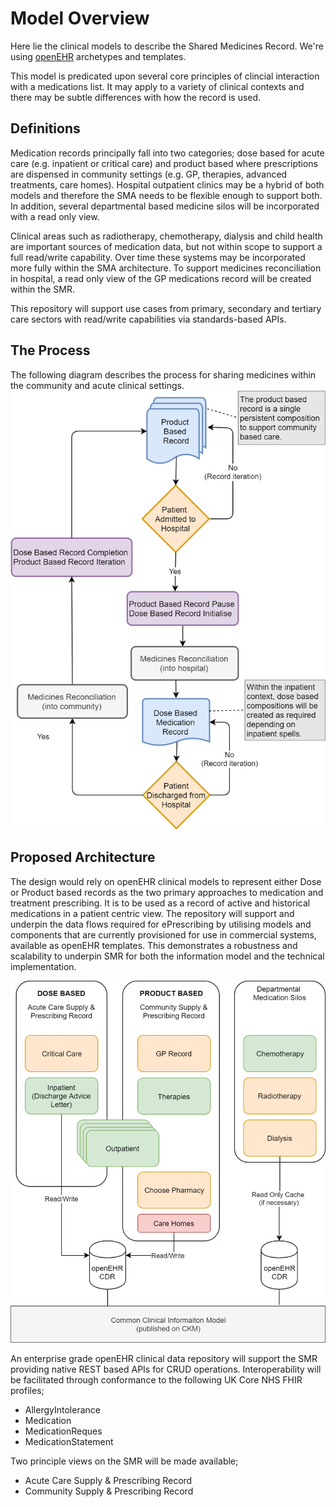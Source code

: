 # Model Overview
Here lie the clinical models to describe the Shared Medicines Record. We're using [openEHR](http://www.openehr.org "openEHR") archetypes and templates.

This model is predicated upon several core principles of clincial interaction with a medications list. It may apply to a variety of clinical contexts and there may be subtle differences with how the record is used. 

## Definitions
Medication records principally fall into two categories; dose based for acute care (e.g. inpatient or critical care) and product based where prescriptions are dispensed in community settings (e.g. GP, therapies, advanced treatments, care homes). Hospital outpatient clinics may be a hybrid of both models and therefore the SMA needs to be flexible enough to support both. In addition, several departmental based medicine silos will be incorporated with a read only view. 

Clinical areas such as radiotherapy, chemotherapy, dialysis and child health are important sources of medication data, but not within scope to support a full read/write capability. Over time these systems may be incorporated more fully within the SMA architecture. To support medicines reconciliation in hospital, a read only view of the GP medications record will be created within the SMR.

This repository will support use cases from primary, secondary and tertiary care sectors with read/write capabilities via standards-based APIs.

## The Process
The following diagram describes the process for sharing medicines within the community and acute clinical settings. 
![Shared Medications Record Process Flow Diagram](../img/smr_process_flow.png)

## Proposed Architecture
The design would rely on openEHR clinical models to represent either Dose or Product based records as the two primary approaches to medication and treatment prescribing. It is to be used as a record of active and historical medications in a patient centric view. The repository will support and underpin the data flows required for ePrescribing by utilising models and components that are currently provisioned for use in commercial systems, available as openEHR templates. This demonstrates a robustness and scalability to underpin SMR for both the information model and the technical implementation.

![Shared Medications Record Process Flow Diagram](../img/smr_architecture.png)

An enterprise grade openEHR clinical data repository will support the SMR providing native REST based APIs for CRUD operations. Interoperability will be facilitated through conformance to the following UK Core NHS FHIR profiles;

* AllergyIntolerance
* Medication
* MedicationReques
* MedicationStatement

Two principle views on the SMR will be made available;

* Acute Care Supply & Prescribing Record
* Community Supply & Prescribing Record
